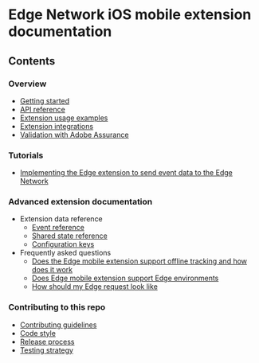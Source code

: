 # Edge Network iOS mobile extension documentation

## Contents

### Overview
* [Getting started](Overview/getting-started.md)
* [API reference](Overview/api-reference.md)
* [Extension usage examples](Overview/extension-usage.md)
* [Extension integrations](Overview/integrations.md)
* [Validation with Adobe Assurance](Overview/validation.md)

### Tutorials
* [Implementing the Edge extension to send event data to the Edge Network](Tutorials/edge-send-event-tutorial.md)

### Advanced extension documentation
* Extension data reference
  * [Event reference](Advanced/ExtensionDataReference/event-reference.md)
  * [Shared state reference](Advanced/ExtensionDataReference/shared-state-reference.md)
  * [Configuration keys](Advanced/ExtensionDataReference/config-reference.md)
* Frequently asked questions
  * [Does the Edge mobile extension support offline tracking and how does it work](./Advanced/FAQ/events-persistence.md)
  * [Does Edge mobile extension support Edge environments](Advanced/FAQ/edge-network-environments.md)
  * [How should my Edge request look like](Advanced/FAQ/edge-network-apis-integration.md)

### Contributing to this repo
  * [Contributing guidelines](../.github/CONTRIBUTING.md)
  * [Code style](Contributing/code-style.md)
  * [Release process](Contributing/release-process.md)
  * [Testing strategy](Contributing/testing-strategy.md)
